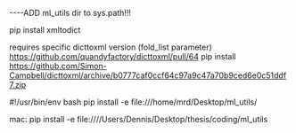 ----ADD ml_utils dir to sys.path!!!


pip install xmltodict


requires specific dicttoxml version (fold_list parameter)
    https://github.com/quandyfactory/dicttoxml/pull/64
    pip install https://github.com/Simon-Campbell/dicttoxml/archive/b0777caf0ccf64c97a9c47a70b9ced6e0c51ddf7.zip




#!/usr/bin/env bash
pip install -e file:///home/mrd/Desktop/ml_utils/


mac:
pip install -e file:////Users/Dennis/Desktop/thesis/coding/ml_utils